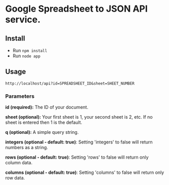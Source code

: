 # Google Spreadsheet to JSON API service.

## Install

- Run `npm install`
- Run `node app`

## Usage

```
http://localhost/api?id=SPREADSHEET_ID&sheet=SHEET_NUMBER
```

### Parameters

**id (required):** The ID of your document.

**sheet (optional):** Your first sheet is 1, your second sheet is 2, etc. If no sheet is entered then 1 is the default.

**q (optional):** A simple query string.

**integers (optional - default: true)**: Setting 'integers' to false will return numbers as a string.

**rows (optional - default: true)**: Setting 'rows' to false will return only column data.

**columns (optional - default: true)**: Setting 'columns' to false will return only row data.
